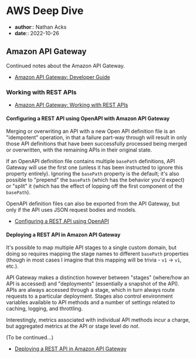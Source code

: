 # AWS Deep Dive

* **author**:: Nathan Acks  
* **date**:: 2022-10-26

## Amazon API Gateway

Continued notes about the Amazon API Gateway.

* [Amazon API Gateway: Developer Guide](https://docs.aws.amazon.com/apigateway/latest/developerguide/welcome.html)

### Working with REST APIs

* [Amazon API Gateway: Working with REST APIs](https://docs.aws.amazon.com/apigateway/latest/developerguide/apigateway-rest-api.html)

#### Configuring a REST API using OpenAPI with Amazon API Gateway

Merging or overwriting an API with a new Open API definition file is an "idempotent" operation, in that a failure part-way through will result in only those API definitions that have been successfully processed being merged or overwritten, with the remaining APIs in their original state.

If an OpenAPI definition file contains multiple `basePath` definitions, API Gateway will use the first one (unless it has been instructed to ignore this property entirely). Ignoring the `basePath` property is the default; it's also possible to "prepend" the `basePath` (which has the behavior you'd expect) or "split" it (which has the effect of lopping off the first component of the `basePath`).

OpenAPI definition files can also be exported from the API Gateway, but only if the API uses JSON request bodies and models.

* [Configuring a REST API using OpenAPI](https://docs.aws.amazon.com/apigateway/latest/developerguide/api-gateway-import-api.html)

#### Deploying a REST API in Amazon API Gateway

It's possible to map multiple API stages to a single custom domain, but doing so requires mapping the stage names to different `basePath` properties (though in most cases I imagine that this mapping will be trivia -  `v1` → `v1`, etc.).

API Gateway makes a distinction however between "stages" (where/how an API is accessed) and "deployments" (essentially a snapshot of the API). APIs are always accessed through a stage, which in turn always route requests to a particular deployment. Stages also control environment variables available to API methods and a number of settings related to caching, logging, and throttling.

Interestingly, metrics associated with individual API methods incur a charge, but aggregated metrics at the API or stage level do *not*.

(To be continued…)

* [Deploying a REST API in Amazon API Gateway](https://docs.aws.amazon.com/apigateway/latest/developerguide/how-to-deploy-api.html)
